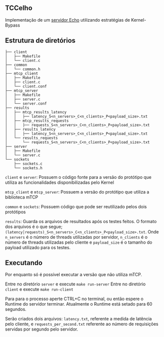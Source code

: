 ## TCCelho
Implementação de um [servidor Echo](https://medium.com/@himalee.tailor/what-is-an-echoserver-b2bfd3b8deeb) utilizando estratégias de Kernel-Bypass

## Estrutura de diretórios

```
├── client
│   ├── Makefile
│   └── client.c
├── common
│   └── common.h
├── mtcp_client
│   ├── Makefile
│   ├── client.c
│   └── client.conf
├── mtcp_server
│   ├── Makefile
│   ├── server.c
│   └── server.conf
├── results
│   ├── mtcp_results_latency
│   │   ├── latency_S<n_servers>_C<n_clients>_P<payload_size>.txt
│   ├── mtcp_results_requests
│   │   ├── requests_S<n_servers>_C<n_clients>_P<payload_size>.txt
│   ├── results_latency
│   │   ├── latency_S<n_servers>_C<n_clients>_P<payload_size>.txt
│   └── results_requests
│       └── requests_S<n_servers>_C<n_clients>_P<payload_size>.txt
├── server
│   ├── Makefile
│   └── server.c
└── sockets
    ├── sockets.c
    └── sockets.h
```

`client` e `server`: Possuem o código fonte para a versão do protótipo que utiliza as funcionalidades disponibilizadas pelo Kernel

`mtcp_client` e `mtcp_server`: Possuem a versão do protótipo que utiliza a biblioteca mTCP

`common` e `sockets`: Possuem código que pode ser reutilizado pelos dois protótipos

`results`: Guarda os arquivos de resultados após os testes feitos. O formato dos arquivos é o que segue; `(latency│requests)_S<n_servers>_C<n_clients>_P<payload_size>.txt`. Onde `n_servers` é o número de threads utilizadas por servidor, `n_clients` é o número de threads utilizadas pelo cliente e `payload_size` é o tamanho do payload utilizado para os testes.

## Executando
Por enquanto só é possível executar a versão que não utiliza mTCP.


Entre no diretório `server` e execute `make run-server`
Entre no diretório `client` e execute `make run-client`

Para para o processo aperte CTRL+C no terminal, ou então espere o Runtime do servidor terminar. Atualmente o Runtime está setado para 60 segundos.

Serão criados dois arquivos: `latency.txt`, referente a medida de latência pelo cliente, e `requests_per_second.txt` referente ao número de requisições servidas por segundo pelo servidor.
